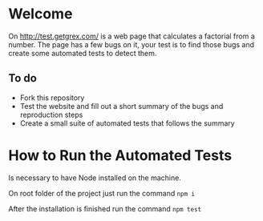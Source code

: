 # Welcome

On http://test.getgrex.com/ is a web page that calculates a factorial from a number. The page has a few bugs on it, your test is to find those bugs and create some automated tests to detect them.

## To do

- Fork this repository
- Test the website and fill out a short summary of the bugs and reproduction steps
- Create a small suite of automated tests that follows the summary

# How to Run the Automated Tests

Is necessary to have Node installed on the machine.

On root folder of the project just run the command `npm i`

After the installation is finished run the command `npm test` 
